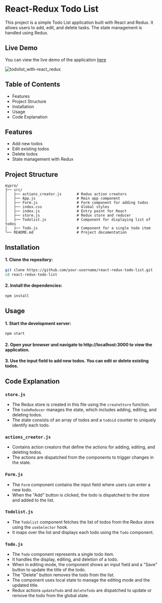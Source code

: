 # React-Redux Todo List

This project is a simple Todo List application built with React and Redux. It allows users to add, edit, and delete tasks. The state management is handled using Redux.

## Live Demo
You can view the live demo of the application [here](https://pk1331.github.io/TodoList-Using-Redux-React/)



![todolist_with-react_redux](https://github.com/user-attachments/assets/b90f9bfa-0c18-4d99-ab3a-61528a06d36b)


## Table of Contents

- Features
- Project Structure
- Installation
- Usage
- Code Explanation

## Features

- Add new todos
- Edit existing todos
- Delete todos
- State management with Redux

## Project Structure

```plaintext
mypro/
├── src/
│   ├── actions_creator.js       # Redux action creators
│   ├── App.js                   # Main app component
│   ├── Form.js                  # Form component for adding todos
│   ├── index.css                # Global styles
│   ├── index.js                 # Entry point for React
│   ├── store.js                 # Redux store and reducer
│   ├── Todolist.js              # Component for displaying list of todos
│   ├── Todo.js                  # Component for a single todo item
└── README.md                    # Project documentation
```
## Installation

#### 1. Clone the repository:

```bash
git clone https://github.com/your-username/react-redux-todo-list.git
cd react-redux-todo-list
```
#### 2. Install the dependencies:
``` bash
npm install
```
## Usage
#### 1. Start the development server:
``` bash
npm start
```
#### 2. Open your browser and navigate to http://localhost:3000 to view the application.
#### 3. Use the input field to add new todos. You can edit or delete existing todos.


## Code Explanation

### `store.js`

- The Redux store is created in this file using the `createStore` function.
- The `todoReducer` manages the state, which includes adding, editing, and deleting todos.
- The state consists of an array of todos and a `todoid` counter to uniquely identify each todo.

### `actions_creator.js`

- Contains action creators that define the actions for adding, editing, and deleting todos.
- The actions are dispatched from the components to trigger changes in the state.

### `Form.js`

- The `Form` component contains the input field where users can enter a new todo.
- When the "Add" button is clicked, the todo is dispatched to the store and added to the list.

### `Todolist.js`

- The `Todolist` component fetches the list of todos from the Redux store using the `useSelector` hook.
- It maps over the list and displays each todo using the `Todo` component.

### `Todo.js`

- The `Todo` component represents a single todo item.
- It handles the display, editing, and deletion of a todo.
- When in editing mode, the component shows an input field and a "Save" button to update the title of the todo.
- The "Delete" button removes the todo from the list.
- The component uses local state to manage the editing mode and the updated title.
- Redux actions `updateTodo` and `deleteTodo` are dispatched to update or remove the todo from the global state.



